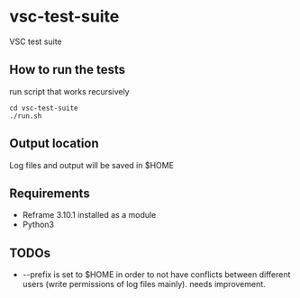 # vsc-test-suite
VSC test suite

## How to run the tests

run script that works recursively

```
cd vsc-test-suite
./run.sh
```

## Output location

Log files and output will be saved in $HOME

## Requirements 

- Reframe 3.10.1 installed as a module
- Python3

## TODOs

- --prefix is set to $HOME in order to not have conflicts between different users (write permissions of log files mainly). needs improvement.
